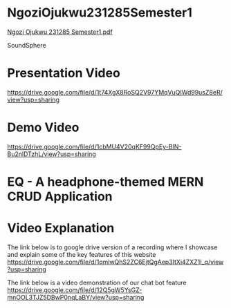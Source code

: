 # NgoziOjukwu231285Semester1
 
[Ngozi Ojukwu 231285 Semester1.pdf](https://github.com/user-attachments/files/15915607/Ngozi.Ojukwu.231285.Semester1.pdf)

SoundSphere
# Presentation Video
https://drive.google.com/file/d/1t74XgX8RoSQ2V97YMqVuQIWd99usZ8eR/view?usp=sharing

# Demo Video
https://drive.google.com/file/d/1cbMU4V20qKF99QpEy-BIN-Bu2nlDTzhL/view?usp=sharing

# EQ - A headphone-themed MERN CRUD Application
# Video Explanation
The link below is to google drive version of a recording where I showcase and explain some of the key features of this website https://drive.google.com/file/d/1qmlwQhS2ZC6EjtQgAep3ItXi4ZXZ1I_q/view?usp=sharing

The link below is a video demonstration of our chat bot feature https://drive.google.com/file/d/12Q5gW5YsGZ-mnOOL3TJZ5DBwP0nqLaBY/view?usp=sharing


